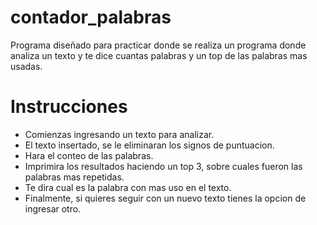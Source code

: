 # contador_palabras
Programa diseñado para practicar donde se realiza un programa donde analiza un texto y te dice cuantas palabras y un top de las palabras mas usadas.

# Instrucciones
- Comienzas ingresando un texto para analizar.
- El texto insertado, se le eliminaran los signos de puntuacion.
- Hara el conteo de las palabras.
- Imprimira los resultados haciendo un top 3, sobre cuales fueron las palabras mas repetidas.
- Te dira cual es la palabra con mas uso en el texto.
- Finalmente, si quieres seguir con un nuevo texto tienes la opcion de ingresar otro.